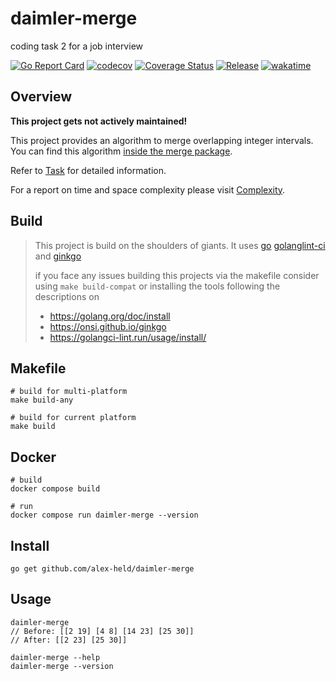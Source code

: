 # daimler-merge

coding task 2 for a job interview

[![Go Report Card](https://goreportcard.com/badge/github.com/alex-held/daimler-merge)](https://goreportcard.com/report/github.com/alex-held/daimler-merge)
[![codecov](https://codecov.io/gh/alex-held/daimler-merge/branch/master/graph/badge.svg?token=xlCvdqX45x)](https://codecov.io/gh/alex-held/daimler-merge)
[![Coverage Status](https://img.shields.io/codecov/c/github/alex-held/daimler-merge.svg)](https://codecov.io/gh/alex-held/daimler-merge)
[![Release](https://github.com/alex-held/daimler-merge/workflows/Release/badge.svg)](https://github.com/alex-held/daimler-merge/releases)
[![wakatime](https://wakatime.com/badge/github/alex-held/daimler-merge.svg)](https://wakatime.com/badge/github/alex-held/daimler-merge)

## Overview

**This project gets not actively maintained!**

This project provides an algorithm to merge overlapping integer intervals. You can find this
algorithm [inside the merge package](pkg/merge).

Refer to [Task](docs/Task.adoc) for detailed information.

For a report on time and space complexity please visit [Complexity](docs/Complexity.adoc). 

## Build

> This project is build on the shoulders of giants.
> It uses [go](https://golang.org/) [golanglint-ci](https://golangci-lint.run/) and [ginkgo](https://onsi.github.io/ginkgo/)
> 
> if you face any issues building this projects via the makefile consider using `make build-compat` or installing the tools following the descriptions on 
> - https://golang.org/doc/install
> - https://onsi.github.io/ginkgo
> - https://golangci-lint.run/usage/install/
 

## Makefile

``` shell
# build for multi-platform
make build-any

# build for current platform
make build
```

## Docker
``` shell
# build
docker compose build

# run
docker compose run daimler-merge --version
```

## Install

``` shell
go get github.com/alex-held/daimler-merge
```

## Usage

``` shell
daimler-merge
// Before: [[2 19] [4 8] [14 23] [25 30]]
// After: [[2 23] [25 30]]
```

``` shell
daimler-merge --help
daimler-merge --version
```
